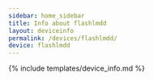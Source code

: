 ```yaml
---
sidebar: home_sidebar
title: Info about flashlmdd
layout: deviceinfo
permalink: /devices/flashlmdd/
device: flashlmdd
---
```

{% include templates/device_info.md %}
